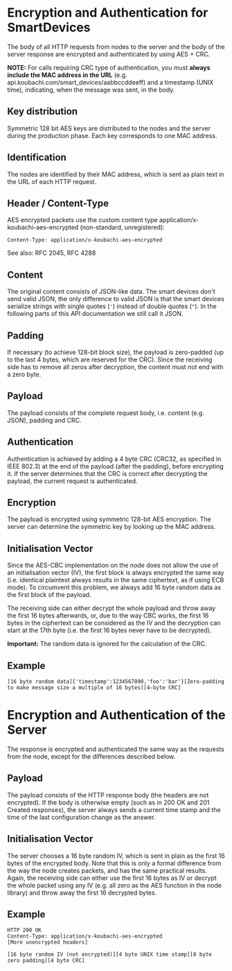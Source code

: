 # Encryption and Authentication for SmartDevices

The body of all HTTP requests from nodes to the server and the body of
the server response are encrypted and authenticated by using AES + CRC.

**NOTE:** For calls requiring CRC type of authentication, you must
**always include the MAC address in the URL** (e.g.
api.koubachi.com/smart\_devices/aabbccddeeff) and a timestamp (UNIX
time), indicating, when the message was sent, in the body.

## Key distribution

Symmetric 128 bit AES keys are distributed to the nodes and the server
during the production phase. Each key corresponds to one MAC address.

## Identification

The nodes are identified by their MAC address, which is sent as plain
text in the URL of each HTTP request.

## Header / Content-Type

AES encrypted packets use the custom content type
application/x-koubachi-aes-encrypted (non-standard, unregistered):

`Content-Type: application/x-koubachi-aes-encrypted`

See also: RFC 2045, RFC 4288

## Content

The original content consists of JSON-like data. The smart devices don't
send valid JSON, the only difference to valid JSON is that the smart
devices serialize strings with single quotes (`'`) instead of double
quotes (`"`). In the following parts of this API documentation we still
call it JSON.

## Padding

If necessary (to achieve 128-bit block size), the payload is zero-padded
(up to the last 4 bytes, which are reserved for the CRC). Since the
receiving side has to remove all zeros after decryption, the content
must not end with a zero byte.

## Payload

The payload consists of the complete request body, i.e. content (e.g.
JSON), padding and CRC.

## Authentication

Authentication is achieved by adding a 4 byte CRC (CRC32, as specified
in IEEE 802.3) at the end of the payload (after the padding), before
encrypting it. If the server determines that the CRC is correct after
decrypting the payload, the current request is authenticated.

## Encryption

The payload is encrypted using symmetric 128-bit AES encryption. The
server can determine the symmetric key by looking up the MAC address.

## Initialisation Vector

Since the AES-CBC implementation on the node does not allow the use of
an initialisation vector (IV), the first block is always encrypted the
same way (i.e. identical plaintext always results in the same
ciphertext, as if using ECB mode). To circumvent this problem, we always
add 16 byte random data as the first block of the payload.

The receiving side can either decrypt the whole payload and throw away
the first 16 bytes afterwards, or, due to the way CBC works, the first
16 bytes in the ciphertext can be considered as the IV and the
decryption can start at the 17th byte (i.e. the first 16 bytes never
have to be decrypted).

**Important:** The random data is ignored for the calculation of the
CRC.

## Example

`[16 byte random data]{'timestamp':1234567890,'foo':'bar'}[Zero-padding to make message size a multiple of 16 bytes][4-byte CRC]`

# Encryption and Authentication of the Server

The response is encrypted and authenticated the same way as the requests
from the node, except for the differences described below.

## Payload

The payload consists of the HTTP response body (the headers are not
encrypted). If the body is otherwise empty (such as in 200 OK and 201
Created responses), the server always sends a current time stamp and the
time of the last configuration change as the answer.

## Initialisation Vector

The server chooses a 16 byte random IV, which is sent in plain as the
first 16 bytes of the encrypted body. Note that this is only a formal
difference from the way the node creates packets, and has the same
practical results. Again, the receiving side can either use the first 16
bytes as IV or decrypt the whole packet using any IV (e.g. all zero as
the AES function in the node library) and throw away the first 16
decrypted bytes.

## Example

```
HTTP 200 OK
Content-Type: application/x-koubachi-aes-encrypted
[More unencrypted headers]

[16 byte random IV (not encrypted)][4 byte UNIX time stamp][8 byte zero padding][4 byte CRC]
```

